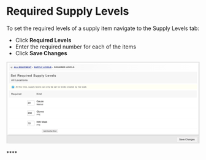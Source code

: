 # Required Supply Levels

To set the required levels of a supply item navigate to the Supply Levels tab:

* Click **Required Levels**
* Enter the required number for each of the items
* Click **Save Changes**

![](../../../../.gitbook/assets/reply-levels.png)

\*\*\*\*

